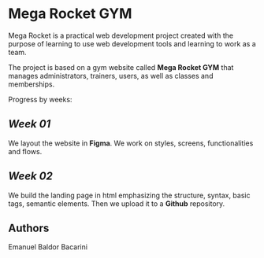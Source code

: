 
# **Mega Rocket GYM**

Mega Rocket is a practical web development project created with the purpose of learning to use web development tools and learning to work as a team.

The project is based on a gym website called **Mega Rocket GYM** that manages administrators, trainers, users, as well as classes and memberships.

Progress by weeks:

## *Week 01*
We layout the website in **Figma**. We work on styles, screens, functionalities and flows.

## *Week 02*
We build the landing page in html emphasizing the structure, syntax, basic tags, semantic elements. Then we upload it to a **Github** repository.

## Authors
Emanuel Baldor Bacarini
